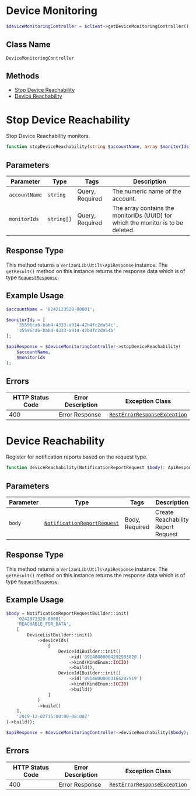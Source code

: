 # Device Monitoring

```php
$deviceMonitoringController = $client->getDeviceMonitoringController();
```

## Class Name

`DeviceMonitoringController`

## Methods

* [Stop Device Reachability](../../doc/controllers/device-monitoring.md#stop-device-reachability)
* [Device Reachability](../../doc/controllers/device-monitoring.md#device-reachability)


# Stop Device Reachability

Stop Device Reachability monitors.

```php
function stopDeviceReachability(string $accountName, array $monitorIds): ApiResponse
```

## Parameters

| Parameter | Type | Tags | Description |
|  --- | --- | --- | --- |
| `accountName` | `string` | Query, Required | The numeric name of the account. |
| `monitorIds` | `string[]` | Query, Required | The array contains the monitorIDs (UUID) for which the monitor is to be deleted. |

## Response Type

This method returns a `VerizonLib\Utils\ApiResponse` instance. The `getResult()` method on this instance returns the response data which is of type [`RequestResponse`](../../doc/models/request-response.md).

## Example Usage

```php
$accountName = '0242123520-00001';

$monitorIds = [
    '35596ca6-bab4-4333-a914-42b4fc2da54c',
    '35596ca6-bab4-4333-a914-42b4fc2da54b'
];

$apiResponse = $deviceMonitoringController->stopDeviceReachability(
    $accountName,
    $monitorIds
);
```

## Errors

| HTTP Status Code | Error Description | Exception Class |
|  --- | --- | --- |
| 400 | Error Response | [`RestErrorResponseException`](../../doc/models/rest-error-response-exception.md) |


# Device Reachability

Register for notification reports based on the request type.

```php
function deviceReachability(NotificationReportRequest $body): ApiResponse
```

## Parameters

| Parameter | Type | Tags | Description |
|  --- | --- | --- | --- |
| `body` | [`NotificationReportRequest`](../../doc/models/notification-report-request.md) | Body, Required | Create Reachability Report Request |

## Response Type

This method returns a `VerizonLib\Utils\ApiResponse` instance. The `getResult()` method on this instance returns the response data which is of type [`RequestResponse`](../../doc/models/request-response.md).

## Example Usage

```php
$body = NotificationReportRequestBuilder::init(
    '0242072320-00001',
    'REACHABLE_FOR_DATA',
    [
        DeviceListBuilder::init()
            ->deviceIds(
                [
                    DeviceId1Builder::init()
                        ->id('89148000004292933820')
                        ->kind(KindEnum::ICCID)
                        ->build(),
                    DeviceId1Builder::init()
                        ->id('89148000003164287919')
                        ->kind(KindEnum::ICCID)
                        ->build()
                ]
            )
            ->build()
    ],
    '2019-12-02T15:00:00-08:00Z'
)->build();

$apiResponse = $deviceMonitoringController->deviceReachability($body);
```

## Errors

| HTTP Status Code | Error Description | Exception Class |
|  --- | --- | --- |
| 400 | Error Response | [`RestErrorResponseException`](../../doc/models/rest-error-response-exception.md) |

